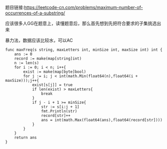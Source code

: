 题目链接:<https://leetcode-cn.com/problems/maximum-number-of-occurrences-of-a-substring/>  

应该很多人GG在题意上，读懂题意后，那么首先想到先把符合要求的子集挑选出来  

暴力法，数据应该比较水，可以AC
```
func maxFreq(s string, maxLetters int, minSize int, maxSize int) int {
	ans := 0
	record := make(map[string]int)
	n := len(s)
	for i := 0; i < n; i++{
		exist := make(map[byte]bool)
		for j := i; j < int(math.Min(float64(n),float64(i + maxSize)));j++{
			exist[s[j]] = true
			if len(exist) > maxLetters{
				break
			}
			if j - i + 1 >= minSize{
				str := s[i:j + 1]
				fmt.Println(str)
				record[str]++
				ans = int(math.Max(float64(ans),float64(record[str])))
			}
		}
	}
	return ans
}
```
